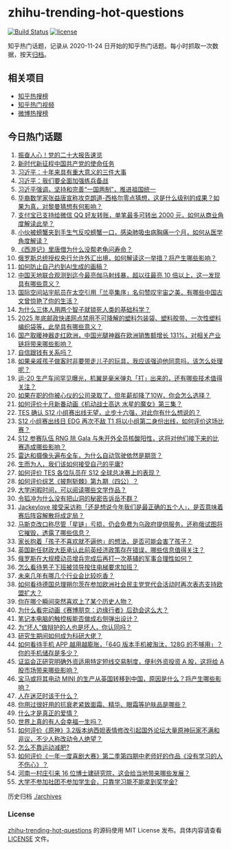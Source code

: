 # zhihu-trending-hot-questions

[![Build Status](https://github.com/justjavac/zhihu-trending-hot-questions/workflows/ci/badge.svg?branch=master)](https://github.com/justjavac/zhihu-trending-hot-questions/actions)
[![license](https://img.shields.io/github/license/justjavac/zhihu-trending-hot-questions)](https://github.com/justjavac/zhihu-trending-hot-questions/blob/master/LICENSE)

知乎热门话题，记录从 2020-11-24 日开始的知乎热门话题。每小时抓取一次数据，按天[归档](./archives)。

## 相关项目

- [知乎热搜榜](https://github.com/justjavac/zhihu-trending-top-search)
- [知乎热门视频](https://github.com/justjavac/zhihu-trending-hot-video)
- [微博热搜榜](https://github.com/justjavac/weibo-trending-hot-search)

## 今日热门话题

<!-- BEGIN -->
<!-- 最后更新时间 Mon Oct 17 2022 02:29:14 GMT+0800 (China Standard Time) -->

1. [振奋人心！党的二十大报告速览](https://www.zhihu.com/question/574102758)
1. [新时代新征程中国共产党的使命任务](https://www.zhihu.com/question/574065829)
1. [习近平：十年来具有重大意义的三件大事](https://www.zhihu.com/question/574066245)
1. [习近平：我们要全面加强练兵备战](https://www.zhihu.com/question/574069132)
1. [习近平强调，坚持和完善“一国两制”，推进祖国统一](https://www.zhihu.com/question/574154169)
1. [华裔数学家张益唐宣称攻克朗道-西格尔零点猜想，这是什么级别的成果？如果为真，对黎曼猜想有何影响？](https://www.zhihu.com/question/559674941)
1. [支付宝已支持给微信 QQ 好友转账，单笔最多可转出 2000 元，如何从商业角度解读此举？](https://www.zhihu.com/question/559896086)
1. [小伙被螃蟹夹到手生气反咬螃蟹一口，感染肺吸虫病胸痛一个月，如何从医学角度解读？](https://www.zhihu.com/question/559795953)
1. [《西游记》里唐僧为什么没帮老龟问寿命？](https://www.zhihu.com/question/59739050)
1. [俄罗斯总统授权央行允许外汇出境，如何解读这一举措？将产生哪些影响？](https://www.zhihu.com/question/559753520)
1. [如何防止自己约到AI生成的画稿？](https://www.zhihu.com/question/558475704)
1. [中国天地联合观测到迄今最亮伽马射线暴，超以往最亮 10 倍以上，这一发现具有哪些意义？](https://www.zhihu.com/question/559912213)
1. [国际空间站宇航员在太空引用「兰亭集序」名句赞叹宇宙之美，有哪些中国古文曾惊艳了你的生活？](https://www.zhihu.com/question/559119932)
1. [为什么三体人用两个智子就锁死人类的基础科学？](https://www.zhihu.com/question/548907648)
1. [2025 年底邮政快递网点禁用不可降解的塑料包装袋、塑料胶带、一次性塑料编织袋等，此举具有哪些意义？](https://www.zhihu.com/question/559410427)
1. [国产取暖神器走红欧洲，中国光腿神器在欧洲销售额增长 131%，对相关产业链将带来哪些影响？](https://www.zhihu.com/question/559774973)
1. [自信跟钱有关系吗？](https://www.zhihu.com/question/559171250)
1. [如果亲戚孩子做客时非要带走儿子的玩具，我应该强迫他同意吗，该怎么处理呢？](https://www.zhihu.com/question/362768465)
1. [运-20 生产车间罕见曝光，机翼是毫米弹丸「打」出来的，还有哪些技术值得关注？](https://www.zhihu.com/question/559618162)
1. [如果在职的你被心仪的公司录取了，但年薪却降了10W，你会怎么选择？](https://www.zhihu.com/question/417714573)
1. [如何评价十月新番动画《机动战士高达 水星的魔女》第三集？](https://www.zhihu.com/question/559908743)
1. [TES 确认 S12 小组赛出线无望，止步十六强，对此你有什么想说的？](https://www.zhihu.com/question/559773934)
1. [S12 小组赛出线日 EDG 再次不敌 T1 将以小组第二身份出线，如何评价这场比赛？](https://www.zhihu.com/question/559278056)
1. [S12 参赛队伍 RNG 除 Gala 与朱开外全员核酸阳性，这将对他们接下来的比赛造成哪些影响？](https://www.zhihu.com/question/559276442)
1. [雷达和摄像头遍布全车，为什么自动驾驶依然是期货？](https://www.zhihu.com/question/550596339)
1. [生而为人，我们该如何接受自己的平庸?](https://www.zhihu.com/question/559753557)
1. [如何评价 TES 各位队员在 S12 全球总决赛上的表现？](https://www.zhihu.com/question/559773153)
1. [如何评价综艺《披荆斩棘》第九期（四公）？](https://www.zhihu.com/question/559088694)
1. [大学闲暇时间，可以阅读哪些文学作品？](https://www.zhihu.com/question/557818684)
1. [令狐冲为什么没有把山洞的秘密告诉岳不群？](https://www.zhihu.com/question/48125731)
1. [Jackeylove 接受采访称「还是想说今年我们是最正确的五个人」，是否意味着赛后阵容解散将成定局？](https://www.zhihu.com/question/559791388)
1. [马斯克改口称尽管「星链」亏损，仍会免费为乌政府提供服务，还称俄试图将它摧毁，透露了哪些信息？](https://www.zhihu.com/question/559883551)
1. [家长抱着「孩子不喜欢就不逼他」的想法，是否可能会害了孩子？](https://www.zhihu.com/question/506978260)
1. [英国新任财政大臣承认此前英经济政策存在错误，哪些信息值得关注？](https://www.zhihu.com/question/559883572)
1. [俄罗斯在大规模动员增兵完成后再打一次基辅的军事合理性如何？](https://www.zhihu.com/question/559901963)
1. [怎么看待男子下班被领导按住电梯要求加班？](https://www.zhihu.com/question/559169098)
1. [未来几年有哪几个行业会比较吃香？](https://www.zhihu.com/question/515200489)
1. [如何看待德国总理朔尔茨在参加欧洲社会民主党党代会活动时再次表态支持欧盟扩大？](https://www.zhihu.com/question/559899875)
1. [你在哪个瞬间突然喜欢上了某个历史人物？](https://www.zhihu.com/question/51566570)
1. [为什么看完动画《赛博朋克：边缘行者》后劲会这么大？](https://www.zhihu.com/question/555553049)
1. [笔记本电脑的触控板能否做成右侧弹出设计？](https://www.zhihu.com/question/557825524)
1. [为“坏人”做辩护的人也是坏人，你认同吗？](https://www.zhihu.com/question/557665057)
1. [研究生期间如何成为科研大佬？](https://www.zhihu.com/question/458196603)
1. [如何看待手机 APP 越用越膨胀，「64G 版本手机被淘汰，128G 的不够用」？你的手机储存是多少？](https://www.zhihu.com/question/559040972)
1. [证监会正研究明确外资适用特定短线交易制度，便利外资投资 A 股，这将给 A 股市场带来哪些影响？](https://www.zhihu.com/question/559929514)
1. [宝马或将其电动 MINI 的生产从英国转移到中国，原因是什么？将产生哪些影响？](https://www.zhihu.com/question/559924584)
1. [人在迷茫时该干什么？](https://www.zhihu.com/question/22321313)
1. [你用过很好用的抗衰老紧致面霜、精华、眼霜等护肤品是哪些？](https://www.zhihu.com/question/300677094)
1. [什么才是真正的爱情？](https://www.zhihu.com/question/20302989)
1. [世界上真的有人会幸福一生吗？](https://www.zhihu.com/question/559662124)
1. [如何评价《原神》3.2版本纳西妲表情修改引起国外论坛大量原神玩家不满和非议，不少人称改动令人绝望？](https://www.zhihu.com/question/559454243)
1. [怎么不靠运动减肥?](https://www.zhihu.com/question/555826523)
1. [如何评价《一年一度喜剧大赛》第二季第四期中老师好的作品《没有学习的人不伤心》？](https://www.zhihu.com/question/559476266)
1. [河南一村庄引来 16 位博士建研究院，这会给当地带来哪些发展？](https://www.zhihu.com/question/559733397)
1. [大学不参加社团不参加学生会，只靠学习能不能拿到奖学金?](https://www.zhihu.com/question/558490313)

<!-- END -->

历史归档 [./archives](./archives)

### License

[zhihu-trending-hot-questions](https://github.com/justjavac/zhihu-trending-hot-questions)
的源码使用 MIT License 发布。具体内容请查看 [LICENSE](./LICENSE) 文件。

